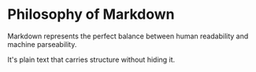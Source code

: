 # Philosophy of Markdown

Markdown represents the perfect balance between human readability and machine parseability.

It's plain text that carries structure without hiding it.
